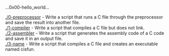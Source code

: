 ...0x00-hello_world...

[./0-preprocessor](./0-preprocessor) - Write a script that runs a C file through the preprocessor and save the result into another file.  
[./1-complier](./1-compiler) - Write a script that compiles a C file but does not link.   
[./2-assembler](./2-assembler) - Write a script that generates the assembly code of a C code and save it in an output file.   
[./3-name](./3-name) - Write a script that compiles a C file and creates an executable named cisfun.   
